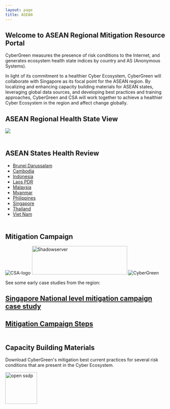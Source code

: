 ```yaml
---
layout: page
title: ASEAN
---
```

## Welcome to ASEAN Regional Mitigation Resource Portal
CyberGreen measures the presence of risk conditions to the Internet, and generates ecosystem health state indices by country and AS (Anonymous Systems).

In light of its commitment to a healthier Cyber Ecosystem, CyberGreen will collaborate with Singapore as its focal point for the ASEAN region. By localizing and enhancing capacity building materials for ASEAN states, leveraging global data sources, and developing best practices and training approaches, CyberGreen and CSA will work together to achieve a healthier Cyber Ecosystem in the region and affect change globally. 

## ASEAN Regional Health State View
<div>
  <img src="{{site.media}}mitigation-map.png"/>
</div>

<div style="margin-bottom: 50px">
</div>

## ASEAN States Health Review

*  <a href="http://stats.cybergreen.net/place/brunei/">Brunei Darussalam</a>
*  <a href="http://stats.cybergreen.net/place/cambodia/">Cambodia</a>
*  <a href="http://stats.cybergreen.net/place/indonesia/">Indonesia</a>
*  <a href="http://stats.cybergreen.net/place/laos/">Laos PDR</a>
*  <a href="http://stats.cybergreen.net/place/malaysia">Malaysia</a>
*  <a href="http://stats.cybergreen.net/place/myanmar">Myanmar</a>
*  <a href="http://stats.cybergreen.net/place/philippines">Philippines</a>
*  <a href="http://stats.cybergreen.net/place/singapore ">Singapore </a>
*  <a href="http://stats.cybergreen.net/place/thailand">Thailand</a>
*  <a href="http://stats.cybergreen.net/place/vietnam/">Viet Nam</a>

<div style="margin-bottom: 50px">
</div>

## Mitigation Campaign

<img class="alignnone wp-image-210 aligncenter" src="{{site.media}}csa-logo.jpg" alt="CSA-logo" /> <img class="alignnone size-full wp-image-171 aligncenter" src="{{site.media}}Shadowserver.png" alt="Shadowserver" width="300" height="90" /> <img class="alignnone size-full wp-image-171 aligncenter" src="{{site.media}}CG_Logo_Colorchange_GreyandGreen.png" alt="CyberGreen" /> 

See some early case studies from the region:

## <a href="/mitigation/singapore-campaign/">Singapore National level mitigation campaign case study</a>

## <a href="/mitigation/campaign-steps/">Mitigation Campaign Steps</a>

<div style="margin-bottom: 50px">
</div>

## Capacity Building Materials
Download CyberGreen's mitigation best current practices for several risk conditions that are present in the Cyber Ecosystem.

<a download="CyberGreen-OpenSSDP-Email-96ppi-AT.pptx" href="/img/medialibrary/CyberGreen-OpenSSDP-Email-96ppi-AT.pptx" title="open ssdp">
    <img alt="open ssdp" src="{{site.media}}document-green.png" width="100" height="100">
</a>

 <a href="/img/medialibrary/CyberGreen-OpenSSDP-Email-96ppi-AT.pptx" download="open SSDP">

